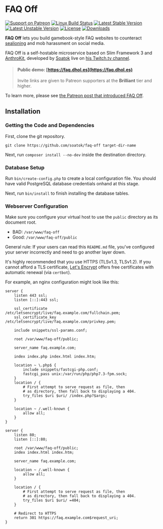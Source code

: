 # FAQ Off

[![Support on Patreon](https://img.shields.io/endpoint.svg?url=https%3A%2F%2Fshieldsio-patreon.herokuapp.com%2Fsoatok&style=flat)](https://patreon.com/soatok)
[![Linux Build Status](https://travis-ci.org/soatok/faq-off.svg?branch=master)](https://travis-ci.org/soatok/faq-off)
[![Latest Stable Version](https://poser.pugx.org/soatok/faq-off/v/stable)](https://packagist.org/packages/soatok/faq-off)
[![Latest Unstable Version](https://poser.pugx.org/soatok/faq-off/v/unstable)](https://packagist.org/packages/soatok/faq-off)
[![License](https://poser.pugx.org/soatok/faq-off/license)](https://packagist.org/packages/soatok/faq-off)
[![Downloads](https://img.shields.io/packagist/dt/soatok/faq-off.svg)](https://packagist.org/packages/soatok/faq-off)

**FAQ Off** lets you build gamebook-style FAQ websites to counteract
[sealioning](https://en.wikipedia.org/wiki/Sealioning) and mob harassment
on social media.

FAQ Off is a self-hostable microservice based on Slim Framework 3 and 
[AnthroKit](https://github.com/soatok/anthrokit), developed by
[Soatok](https://soatok.com) live on [his Twitch.tv channel](https://twitch.tv/soatok).

> #### Public demo: [https://faq.dhol.es](https://faq.dhol.es)
> Invite links are given to Patreon supporters at the 
> **Brilliant** tier and higher.

To learn more, please see [the Patreon post that introduced FAQ Off](https://www.patreon.com/posts/tell-sea-lions-24475473).

## Installation

### Getting the Code and Dependencies

First, clone the git repository.

```
git clone https://github.com/soatok/faq-off target-dir-name
```

Next, run `composer install --no-dev` inside the destination directory.

### Database Setup

Run `bin/create-config.php` to create a local configuration file.
You should have valid PostgreSQL database credentials onhand at
this stage.

Next, run `bin/install` to finish installing the database tables. 

### Webserver Configuration

Make sure you configure your virtual host to use the `public` directory
as its document root.

* BAD: `/var/www/faq-off` 
* Good: `/var/www/faq-off/public`

General rule: If your users can read this `README.md` file, you've configured your
server incorrectly and need to go another layer down. 

It's highly recommended that you use HTTPS (TLSv1.3, TLSv1.2). If you cannot
afford a TLS certificate, [Let's Encrypt](https://letsencrypt.org) offers free
certificates with automatic renewal (via `certbot`).

For example, an nginx configuration might look like this:

```nginx
server {
    listen 443 ssl;
    listen [::]:443 ssl;

    ssl_certificate /etc/letsencrypt/live/faq.example.com/fullchain.pem;
    ssl_certificate_key /etc/letsencrypt/live/faq.example.com/privkey.pem;

    include snippets/ssl-params.conf;

    root /var/www/faq-off/public;

    server_name faq.example.com;

    index index.php index.html index.htm;

    location ~ \.php$ {
        include snippets/fastcgi-php.conf;
        fastcgi_pass unix:/var/run/php/php7.3-fpm.sock;
    }
    location / {
        # First attempt to serve request as file, then
        # as directory, then fall back to displaying a 404.
        try_files $uri $uri/ /index.php?$args;
    }

    location ~ /.well-known {
        allow all;
    }
}

server {
    listen 80;
    listen [::]:80;

    root /var/www/faq-off/public;
    index index.html index.htm;

    server_name faq.example.com;

    location ~ /.well-known {
        allow all;
    }

    location / {
        # First attempt to serve request as file, then
        # as directory, then fall back to displaying a 404.
        try_files $uri $uri/ =404;
    }

    # Redirect to HTTPS
    return 301 https://faq.example.com$request_uri;
}
```

